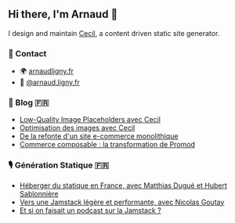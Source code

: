 ## Hi there, I'm Arnaud 👋

I design and maintain [Cecil](https://github.com/Cecilapp), a content driven static site generator.

### 📇 Contact

- 🌍 [arnaudligny.fr](https://arnaudligny.fr)
- 🦋 [@arnaud.ligny.fr](https://bsky.app/profile/arnaud.ligny.fr)

### 📝 Blog 🇫🇷
<!-- BLOG:START -->
- [Low-Quality Image Placeholders avec Cecil](https://arnaudligny.fr/blog/cecil-lqip/)
- [Optimisation des images avec Cecil](https://arnaudligny.fr/blog/cecil-optimisation-images/)
- [De la refonte d&#39;un site e-commerce monolithique](https://arnaudligny.fr/blog/de-la-refonte-ecommerce-monolithique/)
- [Commerce composable : la transformation de Promod](https://arnaudligny.fr/blog/commerce-composable-la-transformation-de-promod/)
<!-- BLOG:END -->

### 🎙 Génération Statique 🇫🇷
<!-- PODCAST:START -->
- [Héberger du statique en France, avec Matthias Dugué et Hubert Sablonnière](https://podcasters.spotify.com/pod/show/jamstatic/episodes/Hberger-du-statique-en-France--avec-Matthias-Dugu-et-Hubert-Sablonnire-enhc1t)
- [Vers une Jamstack légère et performante, avec Nicolas Goutay](https://podcasters.spotify.com/pod/show/jamstatic/episodes/Vers-une-Jamstack-lgre-et-performante--avec-Nicolas-Goutay-emunhp)
- [Et si on faisait un podcast sur la Jamstack ?](https://podcasters.spotify.com/pod/show/jamstatic/episodes/Et-si-on-faisait-un-podcast-sur-la-Jamstack-ekovh0)
<!-- PODCAST:END -->
